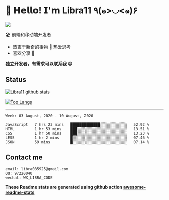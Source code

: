 # 🥳 𝗛𝗲𝗹𝗹𝗼! 𝗜'𝗺 Libra11 ٩(๑>◡<๑)۶

[![](https://img.shields.io/badge/-@Libra11-%23181717?style=flat-square&logo=github)](https://github.com/Libra11)

🏖 前端和移动端开发者

- 热衷于新奇的事物 🤩 热爱思考
- 喜欢分享 🧐

**独立开发者，有需求可以联系我 😊**

## Status

[![Libra11 github stats](https://github-readme-stats.vercel.app/api?username=Libra11&count_private=true&show_icons=true&theme=radical)](https://github.com/Libra11)

[![Top Langs](https://github-readme-stats.vercel.app/api/top-langs/?username=Libra11&theme=radical)](https://github.com/Libra11)

---

<!--START_SECTION:waka-->
```text
Week: 03 August, 2020 - 10 August, 2020

JavaScript   7 hrs 23 mins   █████████████░░░░░░░░░░░░   52.92 % 
HTML         1 hr 53 mins    ███░░░░░░░░░░░░░░░░░░░░░░   13.51 % 
CSS          1 hr 50 mins    ███░░░░░░░░░░░░░░░░░░░░░░   13.23 % 
LESS         1 hr 2 mins     █░░░░░░░░░░░░░░░░░░░░░░░░   07.46 % 
JSON         59 mins         █░░░░░░░░░░░░░░░░░░░░░░░░   07.14 %
```
<!--END_SECTION:waka-->

## Contact me

```text
email: libra085925@gmail.com
QQ: 97220040
wechat: WX_LIBRA_CODE
```

**These Readme stats are generated using github action [awesome-readme-stats](https://github.com/anmol098/waka-readme-stats)**
